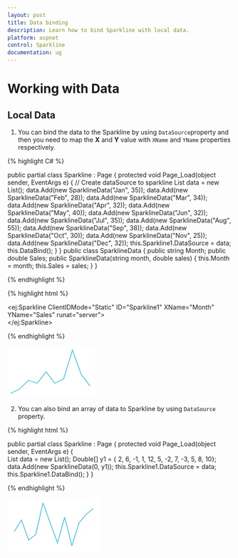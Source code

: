 ```yaml
---
layout: post
title: Data binding
description: Learn how to bind Sparkline with local data.
platform: aspnet
control: Sparkline
documentation: ug
---
```


# Working with Data

## Local Data

1. You can bind the data to the Sparkline by using `DataSource`property and then you need to map the **X** and **Y** value with `XName` and `YName` properties respectively.

{% highlight C# %}

public partial class Sparkline : Page
    {
        protected void Page_Load(object sender, EventArgs e)
        {
            // Create dataSource to sparkline
            List<SparklineData> data = new List<SparklineData>();
            data.Add(new SparklineData("Jan", 35));
            data.Add(new SparklineData("Feb", 28));
            data.Add(new SparklineData("Mar", 34));
            data.Add(new SparklineData("Apr", 32));
            data.Add(new SparklineData("May", 40));
            data.Add(new SparklineData("Jun", 32));
            data.Add(new SparklineData("Jul", 35));
            data.Add(new SparklineData("Aug", 55));
            data.Add(new SparklineData("Sep", 38));
            data.Add(new SparklineData("Oct", 30));
            data.Add(new SparklineData("Nov", 25));
            data.Add(new SparklineData("Dec", 32));
            this.Sparkline1.DataSource = data;
            this.DataBind();
       } 
   }
    public class SparklineData {
        public string Month;
        public double Sales;
        public SparklineData(string month, double sales)
        {
            this.Month = month;
            this.Sales = sales;
        }
    }

{% endhighlight %}

{% highlight html %}

<ej:Sparkline ClientIDMode="Static" ID="Sparkline1" XName="Month" YName="Sales" runat="server">           
</ej:Sparkline>

{% endhighlight %}

![](Working-with-Data_images/Working-with-Data_img1.png) 

2. You can also bind an array of data to Sparkline by using `DataSource` property.  

{% highlight html %}

public partial class Sparkline : Page
    {
        protected void Page_Load(object sender, EventArgs e)
        {   
            List<SparklineData> data = new List<SparklineData>();
            Double[] y1 = { 2, 6, -1, 1, 12, 5, -2, 7, -3, 5, 8, 10};
            data.Add(new SparklineData(0, y1));
            this.Sparkline1.DataSource = data;
            this.Sparkline1.DataBind();
        }
    }

{% endhighlight %}

![](Working-with-Data_images/Working-with-Data_img2.png) 


